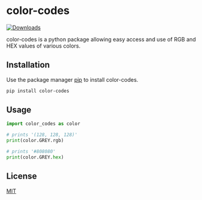 # color-codes

[![Downloads](https://pepy.tech/badge/color-codes)](https://pepy.tech/project/color-codes)

color-codes is a python package allowing easy access and use of RGB and HEX values of various colors.

## Installation

Use the package manager [pip](https://pip.pypa.io/en/stable/) to install color-codes.

```bash
pip install color-codes
```

## Usage

```python
import color_codes as color

# prints '(128, 128, 128)'
print(color.GREY.rgb)

# prints '#808080'
print(color.GREY.hex)
```

## License
[MIT](https://choosealicense.com/licenses/mit/)
